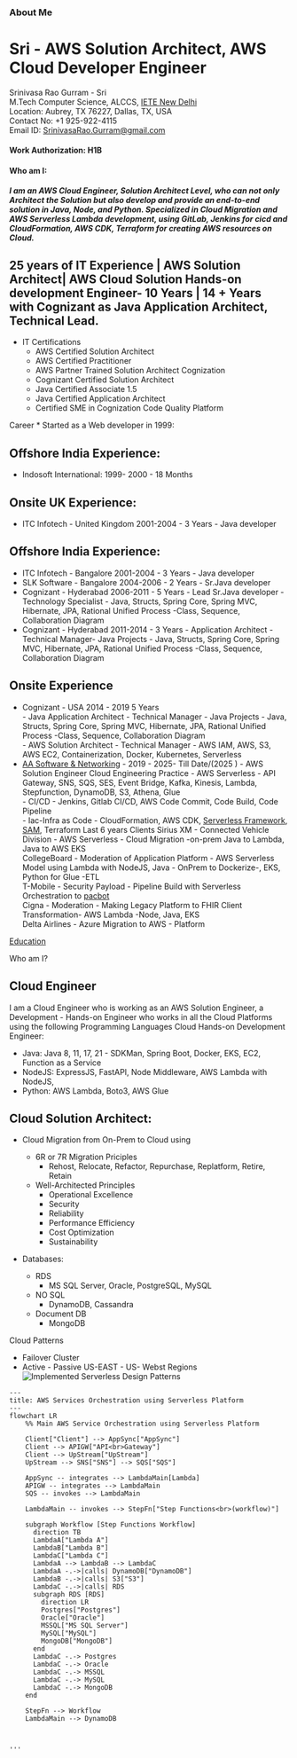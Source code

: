 ### About Me  
# Sri - AWS Solution Architect, AWS Cloud Developer Engineer

Srinivasa Rao  Gurram - Sri  
M.Tech Computer Science, ALCCS, [IETE New Delhi](https://www.iete.org/courses-academics-and-exams/)  
Location: Aubrey, TX 76227, Dallas, TX, USA  
Contact No: +1 925-922-4115  
Email ID: SrinivasaRao.Gurram@gmail.com 

#### Work Authorization: H1B

#### Who am I: 
***I am an AWS Cloud Engineer, Solution Architect Level, who can not only Architect the Solution but also develop and provide an end-to-end solution in Java, Node, and Python. Specialized in Cloud Migration and AWS Serverless Lambda development, using GitLab, Jenkins for cicd and CloudFormation, AWS CDK, Terraform for creating AWS resources on Cloud.***

## 25 years of IT Experience | AWS Solution Architect| AWS Cloud Solution Hands-on development Engineer- 10 Years  | 14 + Years with Cognizant as Java Application Architect, Technical Lead.

- IT Certifications
  - AWS Certified Solution Architect
  - AWS Certified Practitioner
  - AWS Partner Trained Solution Architect Cognization
  - Cognizant Certified Solution Architect
  - Java Certified Associate 1.5
  - Java Certified Application Architect
  - Certified SME in Cognization Code Quality Platform


Career * Started as a Web developer in 1999:  

## Offshore India Experience:  
- Indosoft International: 1999- 2000 - 18 Months  
## Onsite UK Experience:  
- ITC Infotech - United Kingdom 2001-2004 - 3 Years - Java developer  
## Offshore India Experience:  
- ITC Infotech       - Bangalore 2001-2004 - 3 Years - Java developer  
- SLK Software       - Bangalore 2004-2006 - 2 Years - Sr.Java developer  
- Cognizant          - Hyderabad 2006-2011 - 5 Years - Lead Sr.Java developer  - Technology Specialist - Java, Structs, Spring Core, Spring MVC, Hibernate, JPA, Rational Unified Process -Class, Sequence, Collaboration Diagram  
- Cognizant          - Hyderabad 2011-2014 - 3 Years - Application Architect   - Technical Manager- Java Projects  - Java, Structs, Spring Core, Spring MVC, Hibernate, JPA, Rational Unified Process -Class, Sequence, Collaboration Diagram  
## Onsite Experience  
- Cognizant          - USA 2014 - 2019 5 Years  
                                                      - Java Application Architect   - Technical Manager  - Java Projects  - Java, Structs, Spring Core, Spring MVC, Hibernate, JPA, Rational Unified Process -Class, Sequence, Collaboration Diagram  
                                                      - AWS Solution Architect       - Technical Manager  - AWS IAM, AWS, S3, AWS EC2, Containerization, Docker, Kubernetes, Serverless
- [AA Software & Networking](HTTP://aasoftnet.com) - 2019 - 2025- Till Date/(2025 )
                                                      - AWS Solution Engineer Cloud Engineering Practice  - AWS Serverless - API Gateway, SNS, SQS, SES, Event Bridge, Kafka, Kinesis,  Lambda, Stepfunction, DynamoDB, S3, Athena, Glue  
                                                                                                          - CI/CD - Jenkins, Gitlab CI/CD, AWS Code Commit, Code Build, Code Pipeline  
                                                                                                          - Iac-Infra as Code - CloudFormation, AWS CDK, [Serverless Framework](https://www.serverless.com/framework), [SAM](https://aws.amazon.com/serverless/sam/), Terraform
Last 6 years Clients
Sirius XM - Connected Vehicle Division - AWS Serverless - Cloud Migration -on-prem Java to Lambda, Java to AWS EKS  
CollegeBoard - Moderation of Application Platform - AWS Serverless Model using Lambda with NodeJS, Java - OnPrem to Dockerize-, EKS, Python for Glue -ETL  
T-Mobile - Security Payload - Pipeline Build with Serverless Orchestration to [pacbot](https://github.com/tmobile/pacbot)  
Cigna - Moderation - Making Legacy Platform to FHIR Client Transformation- AWS Lambda -Node, Java, EKS  
Delta Airlines - Azure Migration to AWS - Platform  

[Education](education-background.md)

Who am I?
## Cloud Engineer
I am a Cloud Engineer who is working as an AWS Solution Engineer, a Development - Hands-on Engineer who works in all the Cloud Platforms using the  following Programming Languages
Cloud Hands-on Development Engineer:
- Java: Java 8, 11, 17, 21 - SDKMan, Spring Boot, Docker, EKS, EC2, Function as a Service
- NodeJS: ExpressJS, FastAPI, Node Middleware, AWS Lambda with NodeJS, 
- Python: AWS Lambda, Boto3, AWS Glue

## Cloud Solution Architect:

- Cloud Migration from On-Prem to Cloud using
  - 6R or 7R Migration Priciples
    - Rehost, Relocate, Refactor, Repurchase, Replatform, Retire, Retain
  -  Well-Architected Principles
      - Operational Excellence
      - Security
      - Reliability
      - Performance Efficiency
      - Cost Optimization
      - Sustainability

- Databases:
  - RDS
    - MS SQL Server, Oracle, PostgreSQL, MySQL
  - NO SQL
    - DynamoDB, Cassandra
  - Document DB
     - MongoDB 

Cloud Patterns
- Failover Cluster
- Active - Passive US-EAST - US- Webst Regions
![Implemented Serverless Design Patterns](API-Lambda-AppSync-DynamoDB.png)


<!-- AWS Service Integration Flowchart -->
```mermaid
---
title: AWS Services Orchestration using Serverless Platform
---
flowchart LR
    %% Main AWS Service Orchestration using Serverless Platform

    Client["Client"] --> AppSync["AppSync"]
    Client --> APIGW["API<br>Gateway"]
    Client --> UpStream["UpStream"]
    UpStream --> SNS["SNS"] --> SQS["SQS"]

    AppSync -- integrates --> LambdaMain[Lambda]
    APIGW -- integrates --> LambdaMain
    SQS -- invokes --> LambdaMain

    LambdaMain -- invokes --> StepFn["Step Functions<br>(workflow)"]

    subgraph Workflow [Step Functions Workflow]
      direction TB
      LambdaA["Lambda A"]
      LambdaB["Lambda B"]
      LambdaC["Lambda C"]
      LambdaA --> LambdaB --> LambdaC
      LambdaA -.->|calls| DynamoDB["DynamoDB"]
      LambdaB -.->|calls| S3["S3"]
      LambdaC -.->|calls| RDS
      subgraph RDS [RDS]
        direction LR
        Postgres["Postgres"]
        Oracle["Oracle"]
        MSSQL["MS SQL Server"]
        MySQL["MySQL"]
        MongoDB["MongoDB"]
      end
      LambdaC -.-> Postgres
      LambdaC -.-> Oracle
      LambdaC -.-> MSSQL
      LambdaC -.-> MySQL
      LambdaC -.-> MongoDB
    end

    StepFn --> Workflow
    LambdaMain --> DynamoDB
     


'''
